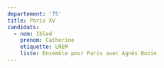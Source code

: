 ```yaml
---
departement: '75'
title: Paris XV
candidats:
  - nom: Ibled
    prenom: Catherine
    etiquette: LREM
    liste: Ensemble pour Paris avec Agnès Buzin
---
```

